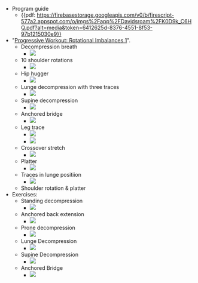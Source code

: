 - Program guide
    - {{pdf: https://firebasestorage.googleapis.com/v0/b/firescript-577a2.appspot.com/o/imgs%2Fapp%2FDavidsroam%2FK0D9k_C6HQ.pdf?alt=media&token=6412625d-8376-4551-8f53-97b1215030e9}}
- "[Progressive Workout: Rotational Imbalances 1](https://stream.foundationtraining.com/programs/core-elements-part-2?cid=122802)". 
    - Decompression breath
        - ![](https://firebasestorage.googleapis.com/v0/b/firescript-577a2.appspot.com/o/imgs%2Fapp%2FDavidsroam%2FCO7zOJY6hS.png?alt=media&token=00f1d025-d953-40a7-8602-11335bdb16d4)
    - 10 shoulder rotations
        - ![](https://firebasestorage.googleapis.com/v0/b/firescript-577a2.appspot.com/o/imgs%2Fapp%2FDavidsroam%2FitaCBVaj7j.png?alt=media&token=3bdba448-8a73-47fa-b418-7c1e2442c6a5)
    - Hip hugger
        - ![](https://firebasestorage.googleapis.com/v0/b/firescript-577a2.appspot.com/o/imgs%2Fapp%2FDavidsroam%2Fcyas-88fk5.png?alt=media&token=5144b53e-afb0-4d57-87e9-d090e96f6efd)
    - Lunge decompression with three traces
        - ![](https://firebasestorage.googleapis.com/v0/b/firescript-577a2.appspot.com/o/imgs%2Fapp%2FDavidsroam%2FZDI2B_v960.png?alt=media&token=47504cab-9ce7-4226-87ec-7c70ea414fec)
    - Supine decompression
        - ![](https://firebasestorage.googleapis.com/v0/b/firescript-577a2.appspot.com/o/imgs%2Fapp%2FDavidsroam%2F7v4tT1R6lS.png?alt=media&token=2fac18ae-27da-413d-91e8-c74b844d7330)
    - Anchored bridge
        - ![](https://firebasestorage.googleapis.com/v0/b/firescript-577a2.appspot.com/o/imgs%2Fapp%2FDavidsroam%2FQmFeLvMA5p.png?alt=media&token=218dde76-c25d-402d-8c1a-c7984d71c483)
    - Leg trace
        - ![](https://firebasestorage.googleapis.com/v0/b/firescript-577a2.appspot.com/o/imgs%2Fapp%2FDavidsroam%2FgKeALZZRXs.png?alt=media&token=8294899e-22d6-41a3-ae4e-444985eea9a6)
        - ![](https://firebasestorage.googleapis.com/v0/b/firescript-577a2.appspot.com/o/imgs%2Fapp%2FDavidsroam%2F70vTfg_X4C.png?alt=media&token=13860af0-09dc-49a9-bab3-1e0159ffdae4)
    - Crossover stretch
        - ![](https://firebasestorage.googleapis.com/v0/b/firescript-577a2.appspot.com/o/imgs%2Fapp%2FDavidsroam%2FEcXG2b1b6N.png?alt=media&token=93b29d4f-5673-4672-b4dc-09c73572caf4)
    - Platter
        - ![](https://firebasestorage.googleapis.com/v0/b/firescript-577a2.appspot.com/o/imgs%2Fapp%2FDavidsroam%2FLKz23X0Fb7.png?alt=media&token=537afc5f-e0d3-4745-b00e-fc76effc0ebd)
    - Traces in lunge positiion
        - ![](https://firebasestorage.googleapis.com/v0/b/firescript-577a2.appspot.com/o/imgs%2Fapp%2FDavidsroam%2FQwi6gfgbG-.png?alt=media&token=d6bcefdb-af04-4f35-b9a3-b36e4172dfed)
    - Shoulder rotation & platter
- Exercises:
    - Standing decompression
        - ![](https://firebasestorage.googleapis.com/v0/b/firescript-577a2.appspot.com/o/imgs%2Fapp%2FDavidsroam%2FoXxg1V1yqA.png?alt=media&token=f2acd480-e909-4864-8e5d-f18dc9ad31b9)
    - Anchored back extension
        - ![](https://firebasestorage.googleapis.com/v0/b/firescript-577a2.appspot.com/o/imgs%2Fapp%2FDavidsroam%2FFPYcYIi58D.png?alt=media&token=5bb8f649-a713-47d5-83e9-8c1788f9bd25)
    - Prone decompression
        - ![](https://firebasestorage.googleapis.com/v0/b/firescript-577a2.appspot.com/o/imgs%2Fapp%2FDavidsroam%2FO0BpQVPwVJ.png?alt=media&token=6031cfd6-9d15-4113-ae56-a70c811ee11c)
    - Lunge Decompression
        - ![](https://firebasestorage.googleapis.com/v0/b/firescript-577a2.appspot.com/o/imgs%2Fapp%2FDavidsroam%2FAlv5VMltE5.png?alt=media&token=5ec80bbc-314a-46e2-a508-fb85033ed552) 
    - Supine Decompression
        - ![](https://firebasestorage.googleapis.com/v0/b/firescript-577a2.appspot.com/o/imgs%2Fapp%2FDavidsroam%2F0oxXuk2dFi.png?alt=media&token=9e88e8b3-cdd8-417e-9322-46c96c989172)
    - Anchored Bridge
        - ![](https://firebasestorage.googleapis.com/v0/b/firescript-577a2.appspot.com/o/imgs%2Fapp%2FDavidsroam%2F8ffrnHdpDd.png?alt=media&token=22d69234-dc16-417c-913f-7e8fd6499e1d)
